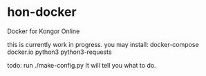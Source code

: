 # hon-docker
Docker for Kongor Online

this is currently work in progress.
you may install: docker-compose docker.io python3 python3-requests

todo:
run ./make-config.py
It will tell you what to do.
